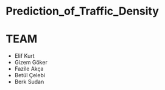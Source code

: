 # Prediction_of_Traffic_Density

# TEAM
- Elif Kurt
- Gizem Göker
- Fazile Akça
- Betül Çelebi
- Berk Sudan

